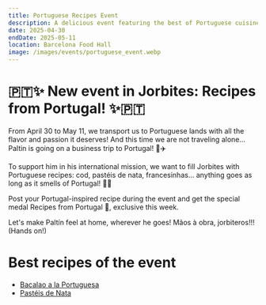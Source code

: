```yaml
---
title: Portuguese Recipes Event
description: A delicious event featuring the best of Portuguese cuisine
date: 2025-04-30
endDate: 2025-05-11
location: Barcelona Food Hall
image: /images/events/portuguese_event.webp
---
```



# 🇵🇹✨ New event in Jorbites: Recipes from Portugal! ✨🇵🇹

From April 30 to May 11, we transport us to Portuguese lands with all the flavor and passion it deserves!
And this time we are not traveling alone... Paltin is going on a business trip to Portugal! 🥑✈️

To support him in his international mission, we want to fill Jorbites with Portuguese recipes: cod, pastéis de nata, francesinhas... anything goes as long as it smells of Portugal! 🥘🍮

Post your Portugal-inspired recipe during the event and get the special medal Recipes from Portugal 🏅, exclusive this week.

Let's make Paltín feel at home, wherever he goes!
Mãos à obra, jorbiteros!!! (Hands on!)


# Best recipes of the event

- [Bacalao a la Portuguesa](https://jorbites.com/recipes/68165a38ee13a78468f16625)
- [Pastéis de Nata](https://jorbites.com/recipes/6816564ca8c60818c96860ac)
